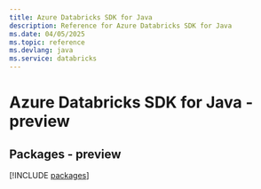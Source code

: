 ```yaml
---
title: Azure Databricks SDK for Java
description: Reference for Azure Databricks SDK for Java
ms.date: 04/05/2025
ms.topic: reference
ms.devlang: java
ms.service: databricks
---
```

# Azure Databricks SDK for Java - preview
## Packages - preview
[!INCLUDE [packages](databricks-index.md)]